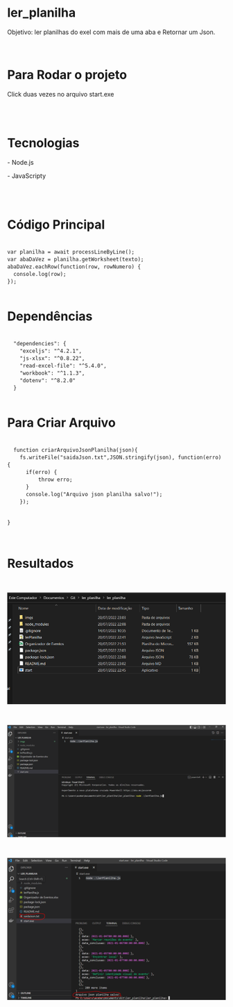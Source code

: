 # ler_planilha
Objetivo: ler planilhas do exel com mais de uma aba e Retornar um Json.
</br></br></br>
<h1>Para Rodar o projeto</h1>
<p>Click duas vezes no arquivo start.exe</p>
</br></br>
<h1>Tecnologias</h1>
<p> - Node.js</p>
<p> - JavaScripty</p>
</br></br>
<h1>Código Principal</h1>
<code>
var planilha = await processLineByLine(); 
var abaDaVez = planilha.getWorksheet(texto);
abaDaVez.eachRow(function(row, rowNumero) {
  console.log(row);
});
</code>
</br>

<h1>Dependências</h1>
<code>
  "dependencies": {
    "exceljs": "^4.2.1",
    "js-xlsx": "^0.8.22",
    "read-excel-file": "^5.4.0",
    "workbook": "^1.1.3",
    "dotenv": "^8.2.0"
  }
</code>
</br>
<h1>Para Criar Arquivo</h1>
<code>
  function criarArquivoJsonPlanilha(json){
    fs.writeFile("saidaJson.txt",JSON.stringify(json), function(erro) {
      if(erro) {
          throw erro;
      }
      console.log("Arquivo json planilha salvo!");
    }); 
    
  }
</code>

</br>

<h1>Resultados</h1>
</br>

![alt text](https://raw.githubusercontent.com/acebeR/ler_planilha/main/imgs/Passo%201.PNG)

</br>

![alt text](https://raw.githubusercontent.com/acebeR/ler_planilha/main/imgs/rodando.PNG)

</br>

![alt text](https://raw.githubusercontent.com/acebeR/ler_planilha/main/imgs/Passo%202.PNG)
